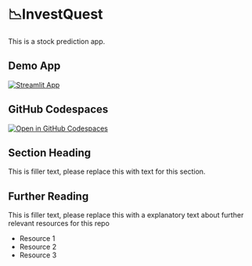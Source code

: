 # 📉InvestQuest

This is a stock prediction app.

## Demo App

[![Streamlit App](https://static.streamlit.io/badges/streamlit_badge_black_white.svg)](https://InvestQuest.streamlit.app/)

## GitHub Codespaces

[![Open in GitHub Codespaces](https://github.com/codespaces/badge.svg)](https://codespaces.new/streamlit/app-starter-kit?quickstart=1)

## Section Heading

This is filler text, please replace this with text for this section.

## Further Reading

This is filler text, please replace this with a explanatory text about further relevant resources for this repo
- Resource 1
- Resource 2
- Resource 3
